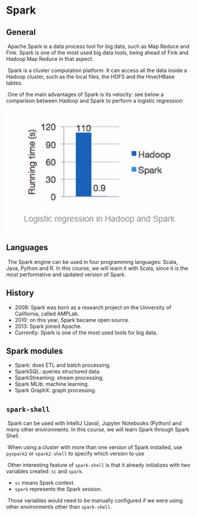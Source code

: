 # Spark

## General

​	Apache Spark is a data process tool for big data, such as Map Reduce and Fink. Spark is one of the most used big data tools, being ahead of Fink and Hadoop Map Reduce in that aspect.

​	Spark is a cluster computation platform. It can access all the data inside a Hadoop cluster, such as the local files, the HDFS and the Hive/HBase tables.

​	One of the main advantages of Spark is its velocity: see below a comparison between Hadoop and Spark to perform a logistic regression:

![image-20220221123530481](../images/image-20220221123530481.png)

## Languages

​	The Spark engine can be used in four programming languages: Scala, Java, Python and R. In this course, we will learn it with Scala, since it is the most performative and updated version of Spark.

## History

- 2009: Spark was born as a research project on the University of California, called AMPLab.
- 2010: on this year, Spark became open source.
- 2013: Spark joined Apache.
- Currently: Spark is one of the most used tools for big data.

## Spark modules

- Spark: does ETL and batch processing.
- SparkSQL: queries structured data.
- SparkStreaming: stream processing.
- Spark MLib: machine learning.
- Spark GraphX: graph processing.

## `spark-shell`

​	Spark can be used with IntelliJ (Java), Jupyter Notebooks (Python) and many other environments. In this course, we will learn Spark through Spark Shell.

​	When using a cluster with more than one version of Spark installed, use `pyspark2` or `spark2-shell` to specify which version to use

​	Other interesting feature of `spark-shell` is that it already initializes with two variables created: `sc` and `spark`.

- `sc` means Spark context.
- `spark` represents the Spark session.

​	Those variables would need to be manually configured if we were using other environments other than `spark-shell`.
